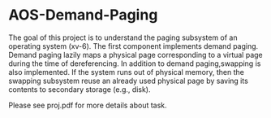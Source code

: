 # AOS-Demand-Paging
The goal of this project is to understand the paging subsystem of an operating system (xv-6). The first component implements demand paging. Demand paging lazily maps a physical page corresponding to a virtual page during the time of dereferencing. In addition to demand paging,swapping is also implemented. If the system runs out of physical memory, then the swapping subsystem reuse an already used physical page by saving its contents to secondary storage (e.g., disk).

Please see proj.pdf for more details about task.
